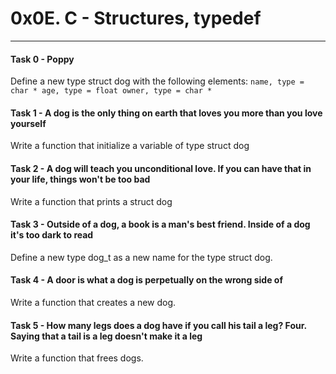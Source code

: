 # 0x0E. C - Structures, typedef

---
#### Task 0 - Poppy
Define a new type struct dog with the following elements:
``
name, type = char *
age, type = float
owner, type = char * 
``
#### Task 1 - A dog is the only thing on earth that loves you more than you love yourself
Write a function that initialize a variable of type struct dog

#### Task 2 - A dog will teach you unconditional love. If you can have that in your life, things won't be too bad
Write a function that prints a struct dog
#### Task 3 - Outside of a dog, a book is a man's best friend. Inside of a dog it's too dark to read
Define a new type dog_t as a new name for the type struct dog.
#### Task 4 - A door is what a dog is perpetually on the wrong side of
Write a function that creates a new dog.
#### Task 5 - How many legs does a dog have if you call his tail a leg? Four. Saying that a tail is a leg doesn't make it a leg
Write a function that frees dogs.
